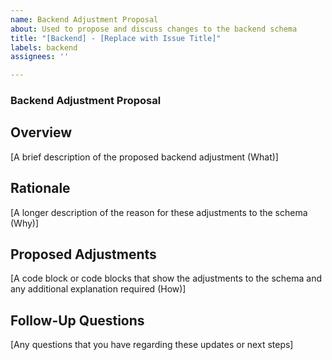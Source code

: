 ```yaml
---
name: Backend Adjustment Proposal
about: Used to propose and discuss changes to the backend schema
title: "[Backend] - [Replace with Issue Title]"
labels: backend
assignees: ''

---
```


### Backend Adjustment Proposal ###

## Overview ##
[A brief description of the proposed backend adjustment (What)]

## Rationale ##
[A longer description of the reason for these adjustments to the schema (Why)]

## Proposed Adjustments ##
[A code block or code blocks that show the adjustments to the schema and any additional explanation required (How)]

## Follow-Up Questions ##
[Any questions that you have regarding these updates or next steps]
